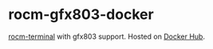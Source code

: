 # rocm-gfx803-docker

[rocm-terminal](https://github.com/RadeonOpenCompute/ROCm-docker) with gfx803 support. Hosted on [Docker Hub](https://hub.docker.com/r/puzzlemoondev/rocm-gfx803).
